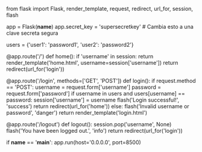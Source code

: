 from flask import Flask, render_template, request, redirect, url_for, session, flash

app = Flask(__name__)
app.secret_key = 'supersecretkey'  # Cambia esto a una clave secreta segura

users = {'user1': 'password1', 'user2': 'password2'}

@app.route('/')
def home():
    if 'username' in session:
        return render_template('home.html', username=session['username'])
    return redirect(url_for('login'))

@app.route('/login', methods=['GET', 'POST'])
def login():
    if request.method == 'POST':
        username = request.form['username']
        password = request.form['password']
        if username in users and users[username] == password:
            session['username'] = username
            flash('Login successful!', 'success')
            return redirect(url_for('home'))
        else:
            flash('Invalid username or password', 'danger')
    return render_template('login.html')

@app.route('/logout')
def logout():
    session.pop('username', None)
    flash('You have been logged out.', 'info')
    return redirect(url_for('login'))

if __name__ == '__main__':
    app.run(host='0.0.0.0', port=8500)

